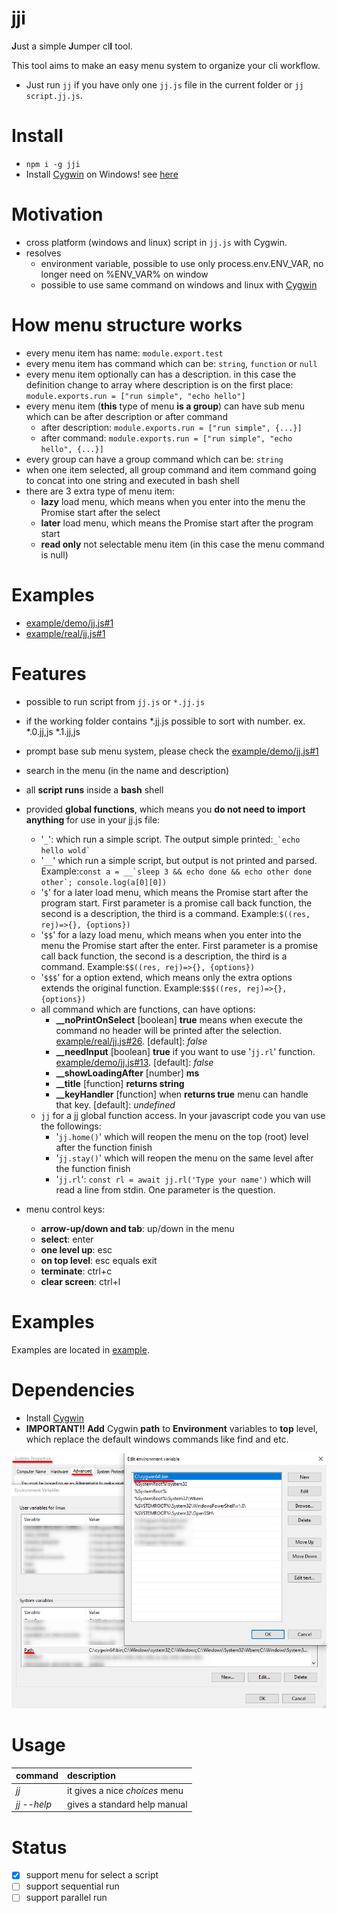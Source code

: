 # jji

**J**ust a simple **J**umper cl**I** tool.

This tool aims to make an easy menu system to organize your cli workflow.
* Just run `jj` if you have only one `jj.js` file in the current folder or `jj script.jj.js`.

# Install 
* ```npm i -g jji```
* Install [Cygwin](https://www.cygwin.com/) on Windows! see [here](#Dependencies)

# Motivation
* cross platform (windows and linux) script in `jj.js` with Cygwin.
* resolves
    * environment variable, possible to use only process.env.ENV_VAR, no longer need on %ENV_VAR% on window
    * possible to use same command on windows and linux with [Cygwin](https://www.cygwin.com/)

# How menu structure works
* every menu item has name: `module.export.test`
* every menu item has command which can be: `string`, `function` or `null`
* every menu item optionally can has a description. in this case the definition change to array where description is on the first place: `module.exports.run = ["run simple", "echo hello"]`
* every menu item (**this** type of menu **is a group**) can have sub menu which can be after description or after command
  * after description: `module.exports.run = ["run simple", {...}]`
  * after command: `module.exports.run = ["run simple", "echo hello", {...}]`
* every group can have a group command which can be: `string`
* when one item selected, all group command and item command going to concat into one string and executed in bash shell
* there are 3 extra type of menu item:
  * **lazy** load menu, which means when you enter into the menu the Promise start after the select
  * **later** load menu, which means the Promise start after the program start
  * **read only** not selectable menu item (in this case the menu command is null)

# Examples
* [example/demo/jj.js#1](example/demo/jj.js#1)
* [example/real/jj.js#1](example/real/jj.js#1)

# Features
* possible to run script from `jj.js` or `*.jj.js`
* if the working folder contains *.jj.js possible to sort with number. ex. *.0.jj,js *.1.jj,js
* prompt base sub menu system, please check the [example/demo/jj.js#1](example/demo/jj.js#1)
* search in the menu (in the name and description)
* all **script runs** inside a **bash** shell
* provided **global functions**, which means you **do not need to import anything** for use in your jj.js file:
  * '`_`': which run a simple script. The output simple printed:``_`echo hello wold` ``
  * '`__`' which run a simple script, but output is not printed and parsed. Example:`` const a = __`sleep 3 && echo done && echo other done other`; console.log(a[0][0]) ``
  * '`$`' for a later load menu, which means the Promise start after the program start. First parameter is a promise call back function, the second is  a description, the third is a command. Example:`$((res, rej)=>{}, {options})`
  * '`$$`' for a lazy load menu, which means when you enter into the menu the Promise start after the enter. First parameter is a promise call back function, the second is  a description, the third is a command. Example:`$$((res, rej)=>{}, {options})`
  * '`$$$`' for a option extend, which means only the extra options extends the original function. Example:`$$$((res, rej)=>{}, {options})`
  * all command which are functions, can have options:
    * **__noPrintOnSelect** [boolean] **true** means when execute the command no header will be printed after the selection. [example/real/jj.js#26](example/real/jj.js#26). [default]: *false*
    * **__needInput** [boolean] **true** if you want to use '`jj.rl`' function. [example/demo/jj.js#13](example/demo/jj.js#13). [default]: *false*
    * **__showLoadingAfter** [number] **ms**
    * **__title** [function] **returns string**
    * **__keyHandler** [function] when **returns true** menu can handle that key. [default]: *undefined*
  * `jj` for a jj global function access. In your javascript code you van use the followings:
    * '`jj.home()`' which will reopen the menu on the top (root) level after the function finish
    * '`jj.stay()`' which will reopen the menu on the same level after the function finish
    * '`jj.rl`': `const rl = await jj.rl('Type your name')` which will read a line from stdin. One parameter is the question.

* menu control keys:
  * **arrow-up/down and tab**: up/down in the menu
  * **select**: enter
  * **one level up**: esc
  * **on top level**: esc equals exit
  * **terminate**: ctrl+c
  * **clear screen**: ctrl+l

# Examples

Examples are located in [example](example/demo/jj.js).

# Dependencies

* Install [Cygwin](https://www.cygwin.com/)
* **IMPORTANT!! Add** Cygwin **path** to **Environment** variables to **top** level, which replace the default windows commands like find and etc.

![Alt text](/docs/windows_settings.png?raw=true)

# Usage

| command        | description|
| ------------- |:-------------|
| *jj* | it gives a nice *choices* menu |
| *jj --help* | gives a standard help manual|


# Status

* [x] support menu for select a script
* [ ] support sequential run
* [ ] support parallel run
